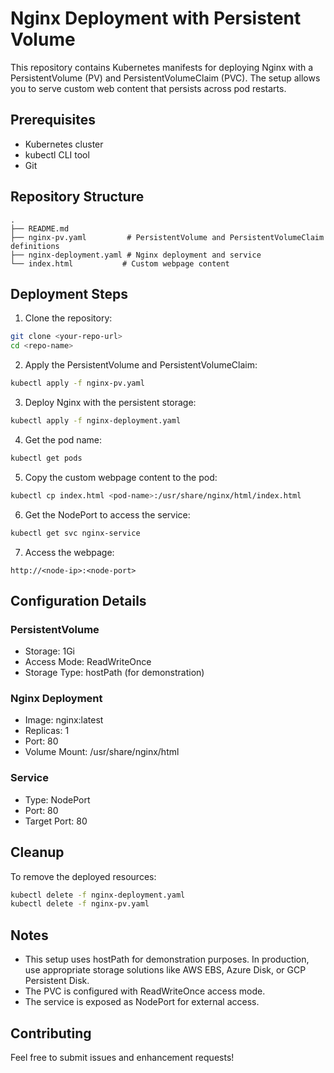 # Nginx Deployment with Persistent Volume

This repository contains Kubernetes manifests for deploying Nginx with a PersistentVolume (PV) and PersistentVolumeClaim (PVC). The setup allows you to serve custom web content that persists across pod restarts.

## Prerequisites

- Kubernetes cluster
- kubectl CLI tool
- Git

## Repository Structure

```
.
├── README.md
├── nginx-pv.yaml         # PersistentVolume and PersistentVolumeClaim definitions
├── nginx-deployment.yaml # Nginx deployment and service
└── index.html           # Custom webpage content
```

## Deployment Steps

1. Clone the repository:
```bash
git clone <your-repo-url>
cd <repo-name>
```

2. Apply the PersistentVolume and PersistentVolumeClaim:
```bash
kubectl apply -f nginx-pv.yaml
```

3. Deploy Nginx with the persistent storage:
```bash
kubectl apply -f nginx-deployment.yaml
```

4. Get the pod name:
```bash
kubectl get pods
```

5. Copy the custom webpage content to the pod:
```bash
kubectl cp index.html <pod-name>:/usr/share/nginx/html/index.html
```

6. Get the NodePort to access the service:
```bash
kubectl get svc nginx-service
```

7. Access the webpage:
```
http://<node-ip>:<node-port>
```

## Configuration Details

### PersistentVolume
- Storage: 1Gi
- Access Mode: ReadWriteOnce
- Storage Type: hostPath (for demonstration)

### Nginx Deployment
- Image: nginx:latest
- Replicas: 1
- Port: 80
- Volume Mount: /usr/share/nginx/html

### Service
- Type: NodePort
- Port: 80
- Target Port: 80

## Cleanup

To remove the deployed resources:
```bash
kubectl delete -f nginx-deployment.yaml
kubectl delete -f nginx-pv.yaml
```

## Notes

- This setup uses hostPath for demonstration purposes. In production, use appropriate storage solutions like AWS EBS, Azure Disk, or GCP Persistent Disk.
- The PVC is configured with ReadWriteOnce access mode.
- The service is exposed as NodePort for external access.

## Contributing

Feel free to submit issues and enhancement requests! 